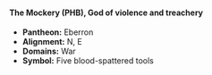 #### The Mockery (PHB), God of violence and treachery
- **Pantheon:** Eberron
- **Alignment:** N, E
- **Domains:** War
- **Symbol:** Five blood-spattered tools